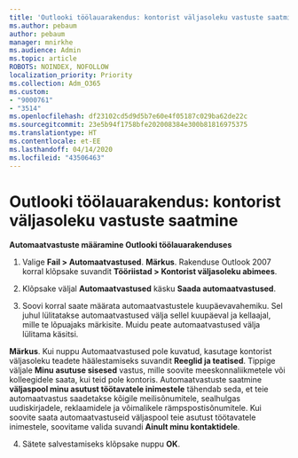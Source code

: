 ```yaml
---
title: 'Outlooki töölauarakendus: kontorist väljasoleku vastuste saatmine'
ms.author: pebaum
author: pebaum
manager: mnirkhe
ms.audience: Admin
ms.topic: article
ROBOTS: NOINDEX, NOFOLLOW
localization_priority: Priority
ms.collection: Adm_O365
ms.custom:
- "9000761"
- "3514"
ms.openlocfilehash: df23102cd5d9d5b7e60e4f05187c029ba62de22c
ms.sourcegitcommit: 23e5b94f1758bfe202008384e300b81816975375
ms.translationtype: HT
ms.contentlocale: et-EE
ms.lasthandoff: 04/14/2020
ms.locfileid: "43506463"
---
```

# <a name="outlook-desktop-send-out-of-office-replies"></a>Outlooki töölauarakendus: kontorist väljasoleku vastuste saatmine

**Automaatvastuste määramine Outlooki töölauarakenduses**

1. Valige **Fail > Automaatvastused**. **Märkus**. Rakenduse Outlook 2007 korral klõpsake suvandit **Tööriistad > Kontorist väljasoleku abimees**.

2. Klõpsake väljal **Automaatvastused** käsku **Saada automaatvastused**.

3. Soovi korral saate määrata automaatvastustele kuupäevavahemiku. Sel juhul lülitatakse automaatvastused välja sellel kuupäeval ja kellaajal, mille te lõpuajaks märkisite. Muidu peate automaatvastused välja lülitama käsitsi.

**Märkus**. Kui nuppu Automaatvastused pole kuvatud, kasutage kontorist väljasoleku teadete häälestamiseks suvandit **Reeglid ja teatised**. Tippige väljale **Minu asutuse sisesed** vastus, mille soovite meeskonnaliikmetele või kolleegidele saata, kui teid pole kontoris. Automaatvastuste saatmine **väljaspool minu asutust töötavatele inimestele** tähendab seda, et teie automaatvastus saadetakse kõigile meilisõnumitele, sealhulgas uudiskirjadele, reklaamidele ja võimalikele rämpspostisõnumitele. Kui soovite saata automaatvastuseid väljaspool teie asutust töötavatele inimestele, soovitame valida suvandi **Ainult minu kontaktidele**.

4. Sätete salvestamiseks klõpsake nuppu **OK**.
